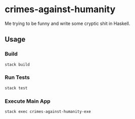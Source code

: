 # crimes-against-humanity

Me trying to be funny and write some cryptic shit in Haskell.

## Usage

### Build
 
```bash
stack build
```

### Run Tests

```bash
stack test
```

### Execute Main App

```bash
stack exec crimes-against-humanity-exe
```
